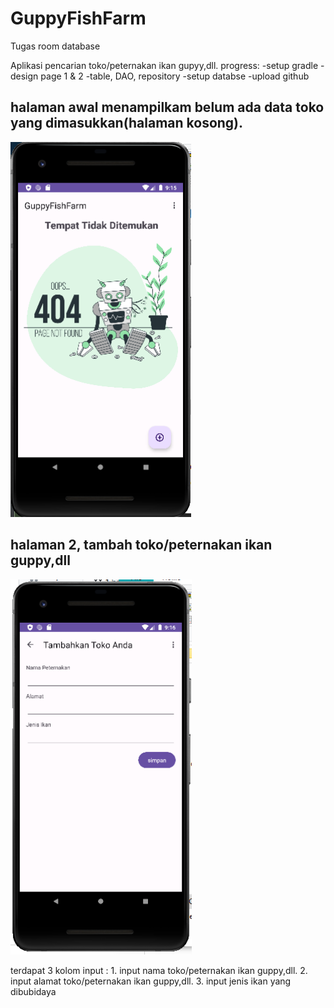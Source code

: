 # GuppyFishFarm
 Tugas room database

 Aplikasi pencarian toko/peternakan ikan gupyy,dll.
 progress:
  -setup gradle
  -design page 1 & 2
  -table, DAO, repository
  -setup databse
  -upload github
 
## halaman awal menampilkam belum ada data toko yang dimasukkan(halaman kosong).
<img src="https://github.com/BintangAinurrohmad/GuppyFishFarm/blob/main/Capture.PNG" weight="300" height="600">

## halaman 2, tambah toko/peternakan ikan guppy,dll 
<img src="https://github.com/BintangAinurrohmad/GuppyFishFarm/blob/main/Capture2.PNG" weight="300" height="600">
  
   terdapat 3 kolom input :
    1. input nama toko/peternakan ikan guppy,dll.
    2. input alamat toko/peternakan ikan guppy,dll.
    3. input jenis ikan yang dibubidaya
